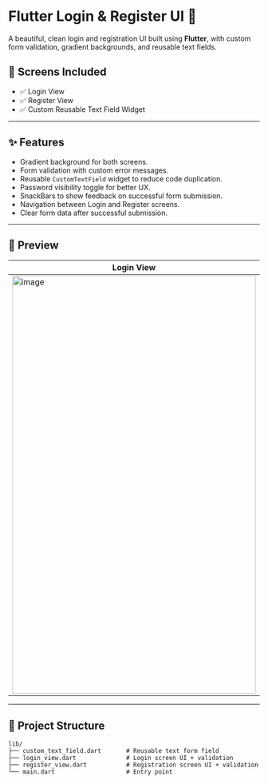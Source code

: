 # Flutter Login & Register UI 🌈

A beautiful, clean login and registration UI built using **Flutter**, with custom form validation, gradient backgrounds, and reusable text fields.

## 📱 Screens Included

- ✅ Login View  
- ✅ Register View  
- ✅ Custom Reusable Text Field Widget

---

## ✨ Features

- Gradient background for both screens.
- Form validation with custom error messages.
- Reusable `CustomTextField` widget to reduce code duplication.
- Password visibility toggle for better UX.
- SnackBars to show feedback on successful form submission.
- Navigation between Login and Register screens.
- Clear form data after successful submission.

---

## 📸 Preview

| Login View | Register View |
|------------|---------------|
| <img width="488" height="836" alt="image" src="https://github.com/user-attachments/assets/fdf0d0c1-7ab1-4b8d-b693-0024f8368209" /> | <img width="476" height="824" alt="image" src="https://github.com/user-attachments/assets/0f868fa7-dcec-48b4-98dc-31395cd80071" /> |

---

## 🧩 Project Structure

```plaintext
lib/
├── custom_text_field.dart       # Reusable text form field
├── login_view.dart              # Login screen UI + validation
├── register_view.dart           # Registration screen UI + validation
└── main.dart                    # Entry point

 
 
